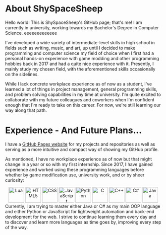 # About ShySpaceSheep
Hello world! This is ShySpaceSheep's GitHub page; that's me!
I am currently in university, working towards my Bachelor's Degree in Computer Science. eeeeeeeeeeeee

I've developed a wide variety of intermediate-level skills in high school in fields such as writing, music, and art, up until I decided to make programming and computer science my field of choice when I first had a personal hands-on experience with game modding and other programming hobbies back in 2017 and had a quite nice experience with it. Presently, I mainly study my chosen field, with the aforementioned skills occasionally on the sidelines.

While I lack concrete workplace experience as of now as a student, I've learned a lot of things in project management, general programming skills, and problem solving capabilities in my time at university. I'm quite excited to collaborate with my future colleagues and coworkers when I'm confident enough that I'm ready to take on this career. For now, we're still learning our way along that path.
# Experience - And Future Plans...
I have a [GitHub Pages website](https://shyspacesheep.github.io) for my projects and repositories as well as serving as a more intuitive and compact way of showing my GitHub profile.

As mentioned, I have no workplace experience as of now but that might change in a year or so with my first internship. Since 2017, I have gained experience and worked using these programming languages before whether by game modification use, university work, and or by sheer curiosity:
<div align="center">
  <img src="https://user-images.githubusercontent.com/82251402/208085989-254a2129-5156-4883-a1f4-242529042715.png" width="50" height="50" title="Lua">
  <img src="https://user-images.githubusercontent.com/82251402/152732531-8761efb5-09bc-4ecf-a6cf-eb47b26ecabc.png" width="50" height="50" title="HTML5">
  <img src="https://user-images.githubusercontent.com/82251402/152732567-01c76043-eac7-442d-82f6-6f2e8220aacc.png" width="50" height="50" title="CSS">
  <img src="https://user-images.githubusercontent.com/82251402/152732326-9b7ba73e-8436-48eb-b2c3-687b366a50a5.png" width="50" height="50" title="JavaScript">
  <img src="https://user-images.githubusercontent.com/82251402/152732411-1025d770-412b-4a34-996d-0fd58ed987ed.png" width="50" height="50" title="Python">
  <img src="https://user-images.githubusercontent.com/82251402/152731717-b0ea03e2-e27f-40fc-a101-3c21c6e2c5ec.png" width="50" height="50" title="C">
  <img src="https://user-images.githubusercontent.com/82251402/152732014-ebeee432-6190-4f69-bef7-a054be691b9f.png" width="50" height="50" title="C++">
  <img src="https://user-images.githubusercontent.com/82251402/152732127-ec9abc00-745d-43a8-be63-6056ed5f29b0.png" width="50" height="50" title="C#">
  <img src="https://user-images.githubusercontent.com/82251402/208086472-e7ed5a35-d756-4540-98b9-1f6c29c67260.png" width="50" height="50" title="Java">
</div>
Currently, I am trying to master either Java or C# as my main OOP language and either Python or JavaScript for lightweight automation and back-end development for the web. I strive to continue learning them every day and to discover and learn more languages as time goes by, improving every step of the way.
